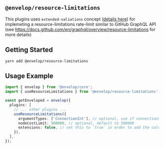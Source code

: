 ## `@envelop/resource-limitations`

This plugins uses `extended-valiations` concept ([details here](https://github.com/dotansimha/envelop/tree/main/packages/plugins/extended-validation#envelopextended-validation)) for implemeting a resource-limitations rate-limit similar to GitHub GraphQL API (see https://docs.github.com/en/graphql/overview/resource-limitations for more details)

## Getting Started

```
yarn add @envelop/resource-limitations
```

## Usage Example

```ts
import { envelop } from '@envelop/core';
import { useResourceLimitations } from '@envelop/resource-limitations';

const getEnveloped = envelop({
  plugins: [
    // ... other plugins ...
    useResourceLimitations({
      argumentTypes: ['ConnectionInt'], // optional, use if connections use a different scalar type than `Int`
      nodeCostLimit: 500000, // optional, default to 500000
      extensions: false, // set this to `true` in order to add the calculated const to the response of queries
    }),
  ],
});
```
